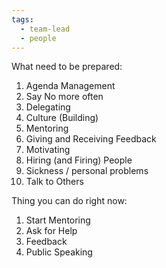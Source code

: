 ```yaml
---
tags:
  - team-lead
  - people
---
```

What need to be prepared: 
1. Agenda Management 
2. Say No more often 
3. Delegating 
4. Culture (Building) 
5. Mentoring 
6. Giving and Receiving Feedback 
7. Motivating 
8. Hiring (and Firing) People 
9. Sickness / personal problems 
10. Talk to Others 

Thing you can do right now: 
1. Start Mentoring 
2. Ask for Help 
3. Feedback 
4. Public Speaking